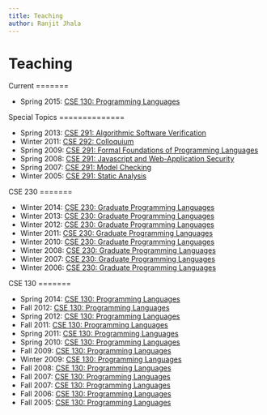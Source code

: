 ```yaml
---
title: Teaching
author: Ranjit Jhala
---
```


# Teaching


<div class="section">
Current
=======

+ Spring 2015: [CSE 130: Programming Languages](http://cseweb.ucsd.edu/classes/sp15/cse130-a/)

</div>


<div class="section">
Special Topics
============== 
  
+ Spring 2013: [CSE 291: Algorithmic Software Verification](http://goto.ucsd.edu/~rjhala/classes/sp13/cse291/)
+ Winter 2011: [CSE 292: Colloquium](http://www.cs.ucsd.edu/classes/wi11/cse292/)
+ Spring 2009: [CSE 291: Formal Foundations  of Programming Languages](http://pho.ucsd.edu/rjhala/291-coq/)
+ Spring 2008: [CSE 291: Javascript and Web-Application Security](http://pho.ucsd.edu/rjhala/291-web)
+ Spring 2007: [CSE 291: Model Checking](http://www.cs.ucsd.edu/~rjhala/cav/)
+ Winter 2005: [CSE 291: Static Analysis](http://www.cs.ucsd.edu/~rjhala/CSE291-W05/)

</div>


<div class="section">
CSE 230
=======

+ Winter 2014: [CSE 230: Graduate Programming Languages](http://www.cs.ucsd.edu/classes/wi14/cse230-a)
+ Winter 2013: [CSE 230: Graduate Programming Languages](http://www.cs.ucsd.edu/classes/wi13/cse230-a)
+ Winter 2012: [CSE 230: Graduate Programming Languages](http://www.cs.ucsd.edu/classes/wi12/cse230-a)
+ Winter 2011: [CSE 230: Graduate Programming Languages](http://www.cs.ucsd.edu/classes/wi11/cse230)
+ Winter 2010: [CSE 230: Graduate Programming Languages](http://www.cs.ucsd.edu/classes/wi10/cse230)
+ Winter 2008: [CSE 230: Graduate Programming Languages](http://www.cs.ucsd.edu/classes/wi08/cse230)
+ Winter 2007: [CSE 230: Graduate Programming Languages](http://www.cs.ucsd.edu/classes/wi07/cse230)
+ Winter 2006: [CSE 230: Graduate Programming Languages](http://www.cs.ucsd.edu/classes/wi06/cse230)

</div>


<div class="section">
CSE 130
=======

+ Spring 2014: [CSE 130: Programming Languages](http://www.cs.ucsd.edu/classes/sp14/cse130-a)
+ Fall   2012: [CSE 130: Programming Languages](http://www.cs.ucsd.edu/classes/fa12/cse130-a)
+ Spring 2012: [CSE 130: Programming Languages](http://www.cs.ucsd.edu/classes/sp12/cse130-a)
+ Fall   2011: [CSE 130: Programming Languages](http://www.cs.ucsd.edu/classes/fa11/cse130-a)
+ Spring 2011: [CSE 130: Programming Languages](http://www.cs.ucsd.edu/classes/sp11/cse130-a)
+ Spring 2010: [CSE 130: Programming Languages](http://www.cs.ucsd.edu/classes/sp10/cse130)
+ Fall   2009: [CSE 130: Programming Languages](http://www.cs.ucsd.edu/classes/fa09/cse130)
+ Winter 2009: [CSE 130: Programming Languages](http://www.cs.ucsd.edu/classes/wi09/cse130)
+ Fall   2008: [CSE 130: Programming Languages](http://www.cs.ucsd.edu/classes/fa08/cse130)
+ Fall   2007: [CSE 130: Programming Languages](http://www.cs.ucsd.edu/classes/fa07/cse130)
+ Fall   2007: [CSE 130: Programming Languages](http://www.cs.ucsd.edu/classes/fa07/cse130)
+ Fall   2006: [CSE 130: Programming Languages](http://www.cs.ucsd.edu/classes/fa06/cse130)
+ Fall   2005: [CSE 130: Programming Languages](http://www.cs.ucsd.edu/classes/fa05/cse130)

</div>



